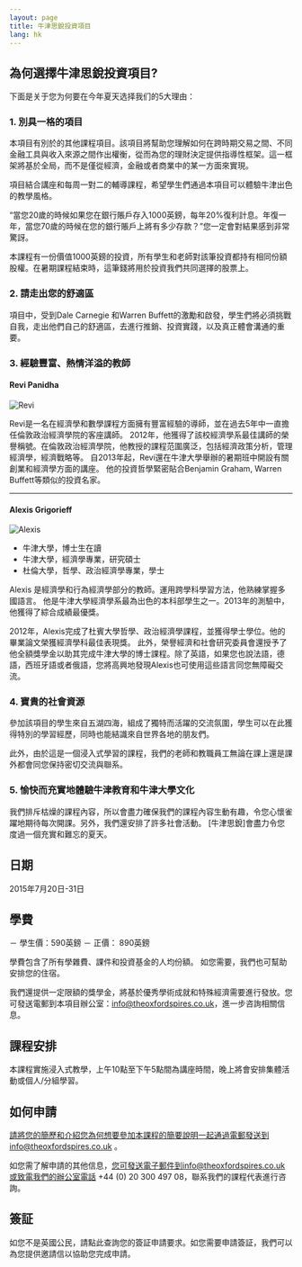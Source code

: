 ```yaml
---
layout: page
title: 牛津思銳投資項目
lang: hk
---
```


## 為何選擇牛津思銳投資項目?

下面是关于您为何要在今年夏天选择我们的5大理由：

### 1. 別具一格的項目

本項目有別於的其他課程項目。該項目將幫助您理解如何在跨時期交易之間、不同金融工具與收入來源之間作出權衡，從而為您的理財決定提供指導性框架。這一框架將基於全局，而不是僅從經濟，金融或者商業中的某一方面來實現。

項目結合講座和每周一對二的輔導課程，希望學生們通過本項目可以體驗牛津出色的教學風格。

“當您20歲的時候如果您在銀行賬戶存入1000英鎊，每年20%復利計息。年復一年，當您70歲的時候在您的銀行賬戶上將有多少存款？”您一定會對結果感到非常驚訝。

本課程有一份價值1000英鎊的投資，所有學生和老師對該筆投資都持有相同份額股權。在暑期課程結束時，這筆錢將用於投資我們共同選擇的股票上。

### 2. 請走出您的舒適區

項目中，受到Dale Carnegie 和Warren Buffett的激勵和啟發，學生們將必須挑戰自我，走出他們自己的舒適區，去進行推銷、投資實踐，以及真正體會溝通的重要。

### 3. 經驗豐富、熱情洋溢的教師

#### Revi Panidha

![Revi](https://dl.dropboxusercontent.com/u/516841/GlobalME/revi.jpg)

Revi是一名在經濟學和數學課程方面擁有豐富經驗的導師，並在過去5年中一直擔任倫敦政治經濟學院的客座講師。 2012年，他獲得了該校經濟學系最佳講師的榮譽稱號。在倫敦政治經濟學院，他教授的課程范圍廣泛，包括經濟政策分析，管理經濟學，經濟戰略等。 自2013年起，Revi還在牛津大學舉辦的暑期班中開設有關創業和經濟學方面的講座。
他的投資哲學緊密貼合Benjamin Graham, Warren Buffett等類似的投資名家。

---
#### Alexis Grigorieff

![Alexis](https://dl.dropboxusercontent.com/u/516841/GlobalME/alexis.jpg)

- 牛津大學，博士生在讀
- 牛津大學，經濟學專業，研究碩士
- 杜倫大學，哲學、政治經濟學專業，學士

Alexis 是經濟學和行為經濟學部分的教師。運用跨學科學習方法，他熟練掌握多國語言。 他是牛津大學經濟學系最為出色的本科部學生之一。2013年的測驗中，他獲得了綜合成績最優獎。

2012年，Alexis完成了杜賓大學哲學、政治經濟學課程，並獲得學士學位。他的畢業論文榮獲經濟學科最佳表現獎。 此外，榮譽經濟和社會研究委員會還授予了他全額獎學金以助其完成牛津大學的博士課程。除了英語，如果您也說法語，德語，西班牙語或者俄語，您將高興地發現Alexis也可使用這些語言同您無障礙交流。

### 4. 寶貴的社會資源

參加該項目的學生來自五湖四海，組成了獨特而活躍的交流氛圍，學生可以在此獲得特別的學習經歷，同時也能結識來自世界各地的朋友們。 

此外，由於這是一個浸入式學習的課程，我們的老師和教職員工無論在課上還是課外都會同您保持密切交流與聯系。

### 5. 愉快而充實地體驗牛津教育和牛津大學文化

我們排斥枯燥的課程內容，所以會盡力確保我們的課程內容生動有趣，令您心懷雀躍地期待每次開課。另外，我們還安排了許多社會活動。 [牛津思銳]會盡力令您度過一個充實和難忘的夏天。

## 日期

2015年7月20日-31日

## 學費

－ 學生價：590英鎊
－ 正價： 890英鎊

學費包含了所有學雜費、課件和投資基金的人均份額。 如您需要，我們也可幫助安排您的住宿。

我們還提供一定限額的獎學金，將基於優秀學術成就和特殊經濟需要進行發放。您可發送電郵到本項目辦公室：info@theoxfordspires.co.uk，進一步咨詢相關信息。

## 課程安排

本課程實施浸入式教學，上午10點至下午5點間為講座時間，晚上將會安排集體活動或個人/分組學習。

## 如何申請

請將您的簡歷和介紹您為何想要參加本課程的簡要說明一起通過電郵發送到info@theoxfordspires.co.uk 。

如您需了解申請的其他信息，您可發送電子郵件到info@theoxfordspires.co.uk或致電我們的辦公室電話 +44 (0) 20 300 497 08，聯系我們的課程代表進行咨詢。

## 簽証

如您不是英國公民，請點此查詢您的簽証申請要求。如您需要申請簽証，我們可以為您提供邀請信以協助您完成申請。
